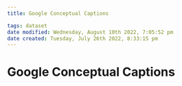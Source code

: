 ```yaml
---
title: Google Conceptual Captions

tags: dataset 
date modified: Wednesday, August 10th 2022, 7:05:52 pm
date created: Tuesday, July 26th 2022, 8:33:15 pm
---
```


# Google Conceptual Captions

